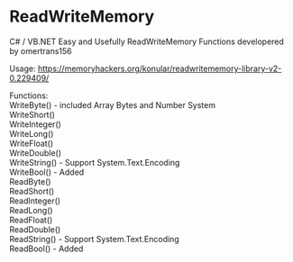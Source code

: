 # ReadWriteMemory
C# / VB.NET Easy and Usefully ReadWriteMemory Functions developered by omertrans156

Usage:
https://memoryhackers.org/konular/readwritememory-library-v2-0.229409/

Functions: <br>
WriteByte() - included Array Bytes and Number System <br>
WriteShort() <br>
WriteInteger() <br>
WriteLong() <br>
WriteFloat() <br>
WriteDouble() <br>
WriteString() - Support System.Text.Encoding <br>
WriteBool() - Added <br>
ReadByte() <br>
ReadShort() <br>
ReadInteger() <br>
ReadLong() <br>
ReadFloat() <br>
ReadDouble() <br>
ReadString() - Support System.Text.Encoding <br>
ReadBool() - Added <br>
